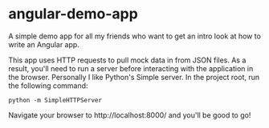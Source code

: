 # angular-demo-app
A simple demo app for all my friends who want to get an intro look at how to write an Angular app.

This app uses HTTP requests to pull mock data in from JSON files.  As a result, you'll need to run a server before interacting with the application in the browser.  Personally I like Python's Simple server.  In the project root, run the following command:

    python -m SimpleHTTPServer

Navigate your browser to http://localhost:8000/ and you'll be good to go!
